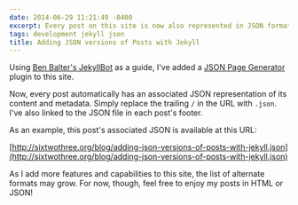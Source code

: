 ```yaml
---
date: 2014-06-29 11:21:49 -0400
excerpt: Every post on this site is now also represented in JSON format.
tags: development jekyll json
title: Adding JSON versions of Posts with Jekyll
---
```


Using [Ben Balter's JekyllBot](http://ben.balter.com/2012/12/27/introducing-jekyllbot/) as a guide, I've added a [JSON Page Generator](https://github.com/jgarber623/sixtwothree.org/blob/master/src/_plugins/json_page_generator.rb) plugin to this site.

Now, every post automatically has an associated JSON representation of its content and metadata. Simply replace the trailing `/` in the URL with `.json`. I've also linked to the JSON file in each post's footer.

As an example, this post's associated JSON is available at this URL:

[http://sixtwothree.org/blog/adding-json-versions-of-posts-with-jekyll.json](http://sixtwothree.org/blog/adding-json-versions-of-posts-with-jekyll.json)

As I add more features and capabilities to this site, the list of alternate formats may grow. For now, though, feel free to enjoy my posts in HTML or JSON!